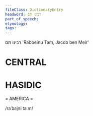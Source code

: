 ```yaml
---
fileClass: DictionaryEntry
headword: רבינו תּם
part_of_speech: 
etymology: 
tags: 
---
```

רבינו תּם
'Rabbeinu Tam, Jacob ben Meir'

CENTRAL
========

HASIDIC
=======
= AMERICA = 

/raˈbajni taːm/